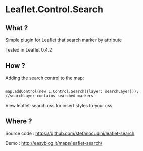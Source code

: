 Leaflet.Control.Search
============

What ?
------

Simple plugin for Leaflet that search marker by attribute

Tested in Leaflet 0.4.2

How ?
------

Adding the search control to the map:

```

map.addControl(new L.Control.Search({layer: searchLayer}));
//searchLayer contains searched markers

```
View leaflet-search.css for insert styles to your css

Where ?
------

Source code : https://github.com/stefanocudini/leaflet-search

Demo : http://easyblog.it/maps/leaflet-search/
